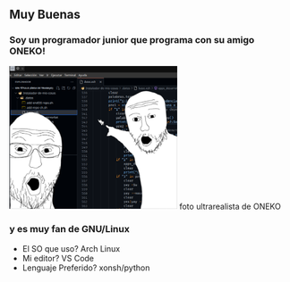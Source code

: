 ## Muy Buenas 
### Soy un programador junior que programa con su amigo ONEKO!
<img src="https://github.com/Tom5521/Tom5521/blob/0aa241b8a262fe2fad55bcf882d3817fb63549a7/G%20A%20T%20O.png" alt="JuveR" width="300px"> foto ultrarealista de ONEKO

### y es muy fan de GNU/Linux
- El SO que uso?
Arch Linux
- Mi editor?
VS Code
- Lenguaje Preferido?
xonsh/python

